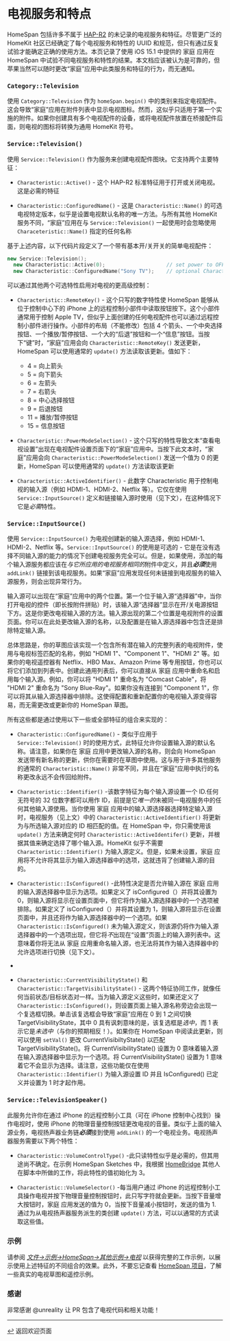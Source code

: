 <!--  原文时间：2024.1.22，翻译时间：2024.5.7，校对时间：2024.6.26  -->

# 电视服务和特点

HomeSpan 包括许多不属于 [HAP-R2](../master/docs/HAP-R2.pdf) 的未记录的电视服务和特征。尽管更广泛的 HomeKit 社区已经确定了每个电视服务和特性的 UUID 和规范，但只有通过反复试验才能确定正确的使用方法。本页记录了使用 iOS 15.1 中提供的 家庭 应用在 HomeSpan 中试验不同电视服务和特性的结果。本文档应该被认为是可靠的，但苹果当然可以随时更改“家庭”应用中此类服务和特征的行为，而无通知。

### `Category::Television`

使用 `Category::Television` 作为 `homeSpan.begin()` 中的类别来指定电视配件。这会导致“家庭”应用在附件列表中显示电视图标。然而，这似乎只适用于第一个实施的附件。如果你创建具有多个电视配件的设备，或将电视配件放置在桥接配件后面，则电视的图标将转换为通用 HomeKit 符号。

### `Service::Television()`

使用 `Service::Television()` 作为服务来创建电视配件图块。它支持两个主要特征：

* `Characteristic::Active()` - 这个 HAP-R2 标准特征用于打开或关闭电视。这是必需的特征

* `Characteristic::ConfiguredName()` - 这是 `Characteristic::Name()` 的可选电视特定版本，似乎是设置电视默认名称的唯一方法。与所有其他 HomeKit 服务不同，“家庭”应用在与 `Service::Television()` 一起使用时会忽略使用 `Characeteristic::Name()` 指定的任何名称

基于上述内容，以下代码片段定义了一个带有基本开/关开关的简单电视配件：

```C++
new Service::Television();
  new Characteristic::Active(0);                    // set power to OFF at start-up
  new Characteristic::ConfiguredName("Sony TV");    // optional Characteristic to set name of TV
```
可以通过其他两个可选特性启用对电视的更高级控制：

* `Characteristic::RemoteKey()` - 这个只写的数字特性使 HomeSpan 能够从位于控制中心下的 iPhone 上的远程控制小部件中读取按钮按下。这个小部件通常用于控制 Apple TV，但似乎上面创建的任何电视配件也可以通过远程控制小部件进行操作。小部件的布局（不能修改）包括 4 个箭头、一个中央选择按钮、一个播放/暂停按钮、一个大的“后退”按钮和一个“信息”按钮。当按下“键”时，“家庭”应用会向 `Characteristic::RemoteKey()` 发送更新，HomeSpan 可以使用通常的 `update()` 方法读取该更新。值如下： 
  * 4 = 向上箭头
  * 5 = 向下箭头
  * 6 = 左箭头
  * 7 = 右箭头
  * 8 = 中心选择按钮
  * 9 = 后退按钮
  * 11 = 播放/暂停按钮
  * 15 = 信息按钮
  
* `Characteristic::PowerModeSelection()` - 这个只写的特性导致文本“查看电视设置”出现在电视配件设置页面下的“家庭”应用中。当按下此文本时，“家庭”应用会向 `Characteristic::PowerModeSelection()` 发送一个值为 0 的更新，HomeSpan 可以使用通常的 `update()` 方法读取该更新
* `Characteristic::ActiveIdentifier()` - 此数字 Characteristic 用于控制电视的输入源（例如 HDMI-1、HDMI-2、Netflix 等）。它仅在使用 `Service::InputSource()` 定义和链接输入源时使用（见下文），在这种情况下它是*必需*特性。

### `Service::InputSource()`

使用 `Service::InputSource()` 为电视创建新的输入源选择，例如 HDMI-1、HDMI-2、Netflix 等。`Service::InputSource()` 的使用是可选的 - 它是在没有选择不同输入源的能力的情况下创建电视服务完全可以。但是，如果使用，添加的每个输入源服务都应该在*与它所应用的电视服务相同的*附件中定义，并且***必须***使用 `addLink()` 链接到该电视服务。如果“家庭”应用发现任何未链接到电视服务的输入源服务，则会出现异常行为。

输入源可以出现在“家庭”应用中的两个位置。第一个位于输入源“选择器”中，当你打开电视的控件（即长按附件拼贴）时，该输入源“选择器”显示在开/关电源按钮下方。这是你更改电视输入源的方法。输入源出现的第二个位置是电视附件的设置页面。你可以在此处更改输入源的名称，以及配置是在输入源选择器中包含还是排除特定输入源。

总体思路是，你的草图应该实现一个包含所有潜在输入的完整列表的电视附件，使用与电视标签匹配的名称，例如 "HDMI 1"、"Component 1"、"HDMI 2" 等。如果你的电视遥控器有 Netflix、HBO Max、Amazon Prime 等专用按钮，你也可以将它们添加到列表中。创建此通用列表后，你可以直接从 家庭 应用中重命名和启用每个输入源。例如，你可以将 "HDMI 1" 重命名为 "Comcast Cable"，将 "HDMI 2" 重命名为 "Sony Blue-Ray"。如果你没有连接到 "Component 1"，你可以将其从输入源选择器中排除。这使得配置和重新配置你的电视输入源变得容易，而无需更改或更新你的 HomeSpan 草图。

所有这些都是通过使用以下一些或全部特征的组合来实现的：

* `Characteristic::ConfiguredName()` - 类似于应用于 `Service::Television()` 时的使用方式，此特征允许你设置输入源的默认名称。请注意，如果你在 家庭 应用中更改输入源的名称，则会向 HomeSpan 发送带有新名称的更新，供你在需要时在草图中使用。这与用于许多其他服务的通常的 `Characteristic::Name()` 非常不同，并且在“家庭”应用中执行的名称更改永远不会传回给附件。

*  `Characteristic::Identifier()` -该数字特征为每个输入源设置一个 ID.任何无符号的 32 位数字都可以用作 ID，前提是它*唯一的*未被同一电视服务中的任何其他输入源使用。当你使用 家庭 应用中的输入源选择器选择特定输入源时，电视服务（见上文）中的 `Characteristic::ActiveIdentifier()` 将更新为与所选输入源对应的 ID 相匹配的值。在 HomeSpan 中，你只需使用该 `update()` 方法来确定何时 `Characteristic::ActiveIdentifer()` 更新，并根据其值来确定选择了哪个输入源。HomeKit 似乎不需要 `Characteristic::Identifier()` 为输入源定义。但是，如果未设置，家庭 应用将不允许将其显示为输入源选择器中的选项，这就违背了创建输入源的目的。

*  `Characteristic::IsConfigured()` -此特性决定是否允许输入源在 家庭 应用的输入源选择器中显示为选项。如果定义了 isConfigured（）并将其设置为 0，则输入源将显示在设置页面中，但它将作为输入源选择器中的一个选项被排除。如果定义了 isConfigured（）并将其设置为 1，则输入源将显示在设置页面中，并且还将作为输入源选择器中的一个选项。如果 `Characteristic::IsConfigured()` 未为输入源定义，则该源仍将作为输入源选择器中的一个选项出现，但它将*不*出现在“设置”页面上的输入源列表中。这意味着你将无法从 家庭 应用重命名输入源，也无法将其作为输入选择器中的允许选项进行切换（见下文）。
*  
* `Characteristic::CurrentVisibilityState()` 和 `Characteristic::TargetVisibilityState()` - 这两个特征协同工作，就像任何当前状态/目标状态对一样。当为输入源定义这些时，如果还定义了 `Characteristic::IsConfigured()`，则设置页面上输入源名称旁边会出现一个复选框切换。单击该复选框会导致“家庭”应用在 0 到 1 之间切换 TargetVisibilityState，其中 0 具有讽刺意味的是，该复选框是*选中*，而 1 表示它是*未选中*（与你的预期相反！）。如果你在 HomeSpan 中阅读此更新，则可以使用 `setVal()` 更改 CurrentVisibiltyState() 以匹配 TargetVisibilityState()。将 CurrentVisibilityState() 设置为 0 意味着输入源在输入源选择器中显示为一个选项。将 CurrentVisibilityState() 设置为 1 意味着它不会显示为选择。请注意，这些功能仅在使用 `Characteristic::Identifier()` 为输入源设置 ID 并且 IsConfigured() 已定义并设置为 1 时才起作用。

###  `Service::TelevisionSpeaker()`

此服务允许你在通过 iPhone 的远程控制小工具（可在 iPhone 控制中心找到）操作电视时，使用 iPhone 的物理音量控制按钮更改电视的音量。类似于上面的输入源业务，电视扬声器业务链***必须***接到使用 `addLink()` 的一个电视业务。电视扬声器服务需要以下两个特性：

*  `Characteristic::VolumeControlType()` -此只读特性似乎是必需的，但其用途尚不确定。在示例 HomeSpan Sketches 中，我根据 [HomeBridge](https://developers.homebridge.io/#/service/TelevisionSpeaker) 其他人在脚本中所做的工作，将此特性的值初始化为 3。

*  `Characteristic::VolumeSelector()` -每当用户通过 iPhone 的远程控制小工具操作电视并按下物理音量控制按钮时，此只写字符就会更新。当按下音量增大按钮时，家庭 应用发送的值为 0，当按下音量减小按钮时，发送的值为 1. 通过为从电视扬声器服务派生的类创建 `update()` 方法，可以以通常的方式读取这些值。

### 示例

请参阅 [*文件→示例→HomeSpan→其他示例→电视*](../Other%20Examples/Television/Television.ino) 以获得完整的工作示例，以展示使用上述特征的不同组合的效果。此外，不要忘记查看 [HomeSpan 项目](https://github.com/topics/homespan)，了解一些真实的电视草图和遥控示例。


### 感谢

非常感谢 @unreality 让 PR 包含了电视代码和相关功能！


---

[↩️](../README.md#resources) 返回欢迎页面
